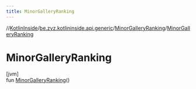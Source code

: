 ```yaml
---
title: MinorGalleryRanking
---
```

//[KotlinInside](../../../index.html)/[be.zvz.kotlininside.api.generic](../index.html)/[MinorGalleryRanking](index.html)/[MinorGalleryRanking](-minor-gallery-ranking.html)



# MinorGalleryRanking



[jvm]\
fun [MinorGalleryRanking](-minor-gallery-ranking.html)()




